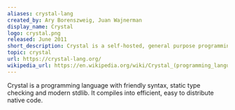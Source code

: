 ```yaml
---
aliases: crystal-lang
created_by: Ary Borenszweig, Juan Wajnerman
display_name: Crystal
logo: crystal.png
released: June 2011
short_description: Crystal is a self-hosted, general purpose programming language.
topic: crystal
url: https://crystal-lang.org/
wikipedia_url: https://en.wikipedia.org/wiki/Crystal_(programming_language)
---
```

Crystal is a programming language with friendly syntax, static type checking and modern stdlib. It compiles into efficient, easy to distribute native code.

